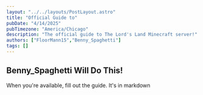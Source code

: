 ```yaml
---
layout: "../../layouts/PostLayout.astro"
title: "Official Guide to"
pubDate: "4/14/2025"
pubTimezone: "America/Chicago"
description: "The official guide to The Lord's Land Minecraft server!"
authors: ["FloorMann15","Benny_Spaghetti"]
tags: []
---
```


## Benny_Spaghetti Will Do This!

When you're available, fill out the guide. It's in markdown
